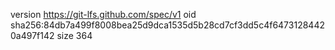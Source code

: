 version https://git-lfs.github.com/spec/v1
oid sha256:84db7a499f8008bea25d9dca1535d5b28cd7cf3dd5c4f64731284420a497f142
size 364
